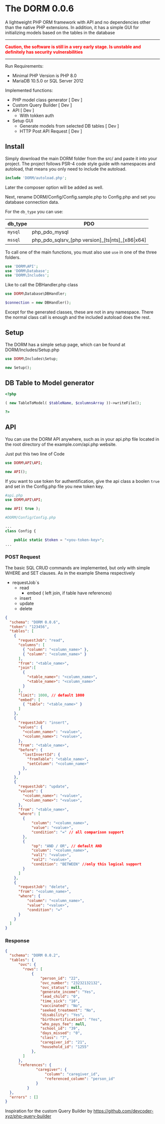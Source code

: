 # The DORM 0.0.6
A lightweight PHP ORM framework with API and no dependencies other than the native PHP extensions. In addition, it has a simple GUI for initializing models based on the tables in the database

***
**<font color="red">Caution, the software is still in a very early stage. Is unstable and definitely has security vulnerabilities</font>**
***



Run Requirements:
- Minimal PHP Version is PHP 8.0
- MariaDB 10.5.0 or SQL Server 2012 

Implemented functions:
- PHP model class generator [ Dev ]
- Custom Query Builder [ Dev ]
- API [ Dev ]
  - With tokken auth
- Setup GUI
  - Generate models from selected DB tables [ Dev ]
  - HTTP Post API Request [ Dev ]

## Install

Simply download the main DORM folder from the src/ and paste it into your project. The project follows PSR-4 code style guide with namespaces and autoload, that means you only need to include the autoload.

```php
include 'DORM/autoload.php';
```
Later the composer option will be added as well.

Next, rename DORM/Config/Config.sample.php to Config.php and set you database connection data.

For the `db_type` you can use:

| db_type | PDO |
| ------- | --- |
| `mysql` |  php\_pdo\_mysql   |
| `mssql` |  php\_pdo\_sqlsrv\_[php version]\_[ts\|nts]\_[x86\|x64]   |

To call one of the main functions, you must also use ``use`` in one of the three folders.

```php
use 'DORM\API';
use 'DORM\Database';
use 'DORM\Includes';
```
Like to call the DBHandler.php class
```php
use DORM\Database\DBHandler;

$connection = new DBHandler();
```

Except for the generated classes, these are not in any namespace. There the normal class call is enough and the included autoload does the rest.
## Setup
The DORM has a simple setup page, which can be found at DORM/Includes/Setup.php


```php
use DORM\Includes\Setup;

new Setup();
```


## DB Table to Model generator
```php
<?php

( new TableToModel( $tableName, $columnsArray ))->writeFile();

?>
```

## API

You can use the DORM API anywhere, such as in your api.php file located in the root directory of the example.com/api.php website.

Just put this two line of Code

```php
use DORM\API\API;

new API();
```
If you want to use token for authentification, give the api class a boolen ```true``` and set in the Config.php file you new token key. 
```php
#api.php
use DORM\API\API;

new API( true );

#DORM/Config/Config.php

...
class Config {

    public static $token = "<you-token-key>";
...

```
### POST Request

The basic SQL CRUD commands are implemented, but only with simple WHERE and SET clauses. As in the example Shema respectively
- requestJob´s
  - read
    - embed ( left join, if table have references)
  - insert
  - update
  - delete
```json
{
  "schema": "DORM 0.0.6",
  "token": "123456",
  "tables": [
    {
      "requestJob": "read",
      "columns": [
        { "column": "<column_name>" },
        { "column": "<column_name>" }
      ],
      "from": "<table_name>",
      "join":[
        { 
          "<table_name>": "<column_name>",
          "<table_name>": "<column_name>"
        }
      ],
      "limit": 1000, // default 1000
      "embed": [
        { "table": "<table_name>" }
      ]
    },
    {
      "requestJob": "insert",
      "values": {
        "<column_name>": "<value>",
        "<column_name>": "<value>",
      },
      "from": "<table_name>",
      "before": {
        "lastInsertId": { 
          "fromTable": "<table_name>", 
          "setColumn": "<column_name>" 
        },
      }
    },
    {
      "requestJob": "update",
      "values": {
        "<column_name>": "<value>",
        "<column_name>": "<value>",
      },
      "from": "<table_name>",
      "where": [
        {
            "column": "<column_name>",
            "value": "<value>", 
            "condition": "=" // all comparison support
        },
        {
            "op": "AND / OR", // default AND
            "column": "<column_name>",
            "val1": "<value>", 
            "val2": "<value>", 
            "condition": "BETWEEN" //only this logical support 
        }
      ]
    },
    {
      "requestJob": "delete",
      "from": "<column_name>",
      "where": {
          "column": "<column_name>",
          "value": "<value>", 
          "condition": "=" 
      }
    }
  ]
}
```

### Response
```json
{ 
  "schema": "DORM 0.0.2",
  "tables": {
      "ovc": {
        "rows": [
            {
                "person_id": "22",
                "ovc_number": "23232132132",
                "ovc_status": null,
                "generate_income": "Yes",
                "lead_child": "0",
                "time_sick": "10",
                "vaccinated": "No",
                "seeked_treatment": "No",
                "disability": "Yes",
                "birthcertification": "Yes",
                "who_pays_fee": null,
                "school_id": "39",
                "days_missed": "0",
                "class": "7",
                "caregiver_id": "21",
                "household_id": "1255"
            },
        ]
      },
      "references": {
              "caregiver": {
                  "column": "caregiver_id",
                  "referenced_column": "person_id"
              }
          }
  },
  "errors" : []      
}
```



Inspiration for the custom Query Builder by
https://github.com/devcoder-xyz/php-query-builder
